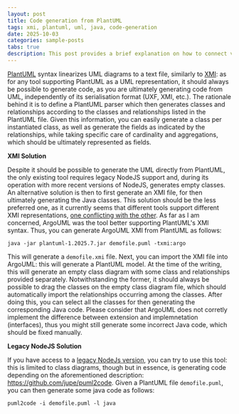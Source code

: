 ```yaml
---
layout: post
title: Code generation from PlantUML
tags: xmi, plantuml, uml, java, code-generation
date: 2025-10-03
categories: sample-posts
tabs: true
description: This post provides a brief explanation on how to connect visualization tools to code generation, without using propietary software.
---
```


[PlantUML](https://plantuml.com/) syntax linearizes UML diagrams to a text file, similarly to [XMI](https://systemarchitect.info/sysml-mbse/different-types-of-xmi/): as for any tool supporting PlantUML as a UML representation, it should always be possible to generate code, as you are ultimately generating code from UML, independently of its serialisation format (UXF, XMI, etc.). The rationale behind it is to define a PlantUML parser which then generates classes and relationships according to the classes and relationships listed in the PlantUML file. Given this information, you can easily generate a class per instantiated class, as well as generate the fields as indicated by the relationships, while taking specific care of cardinality and aggregations, which should be ultimately represented as fields.

**XMI Solution**

Despite it should be possible to generate the UML directly from PlantUML, the only existing tool requires legacy NodeJS support and, during its operation with more recent versions of NodeJS, generates empty classes. An alternative solution is then to first generate an XMI file, for then ultimately generating the Java classes. This solution should be the less preferred one, as it currently seems that different tools support different XMI representations, [one conflicting with the other](https://plantuml.com/xmi). As far as I am concerned, ArgoUML was the tool better supporting PlantUML's XMI syntax. Thus, you can generate ArgoUML XMI from PlantUML as follows:

```
java -jar plantuml-1.2025.7.jar demofile.puml -txmi:argo
```

This will generate a `demofile.xmi` file. Next, you can import the XMI file into ArgoUML: this will generate a PlantUML model. At the time of the writing, this will generate an empty class diagram with some class and relationships provided separately. Notwithstanding the former, it should always be possible to drag the classes on the empty class diagram file, which should automatically import the relationships occurring among the classes. After doing this, you can select all the classes for then generating the corresponding Java code.
Please consider that ArgoUML does not corretly implement the difference between extension and implemnetation (interfaces), thus you might still generate some incorrect Java code, which should be fixed manually. 

**Legacy NodeJS Solution**

If you have access to a [legacy NodeJs version](https://github.com/jupe/puml2code/issues/59), you can try to use this tool: this is limited to class diagrams, though but in essence, is generating code depending on the aforementioned description: <https://github.com/jupe/puml2code>. Given a PlantUML file `demofile.puml`, you can then generate some java code as follows:

```
puml2code -i demofile.puml -l java
```
